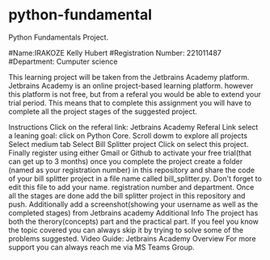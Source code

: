 ﻿# python-fundamental
Python Fundamentals Project.

#Name:IRAKOZE Kelly Hubert
#Registration Number: 221011487
#Department: Cumputer science

This learning project will be taken from the Jetbrains Academy platform. Jetbrains Academy is an online project-based learning platform. however this platform is not free, but from a referal you would be able to extend your trial period. This means that to complete this assignment you will have to complete all the project stages of the suggested project.

Instructions
Click on the referal link: Jetbrains Academy Referal Link
select a leaning goal: click on Python Core.
Scroll dowm to explore all projects
Select medium tab
Select Bill Splitter project
Click on select this project.
Finally register using either Gmail or Github to activate your free trial(that can get up to 3 months)
once you complete the project create a folder (named as your registration number) in this repository and share the code of your bill splitter project in a file name called bill_splitter.py.
Don't forget to edit this file to add your name. registration number and department.
Once all the stages are done add the bill splitter project in this repository and push.
Additionally add a screenshot(showing your username as well as the completed stages) from Jetbrains academy
Additional Info
The project has both the therory(concepts) part and the practical part. If you feel you know the topic covered you can always skip it by trying to solve some of the problems suggested.
Video Guide: Jetbrains Academy Overview
For more support you can always reach me via MS Teams Group.
